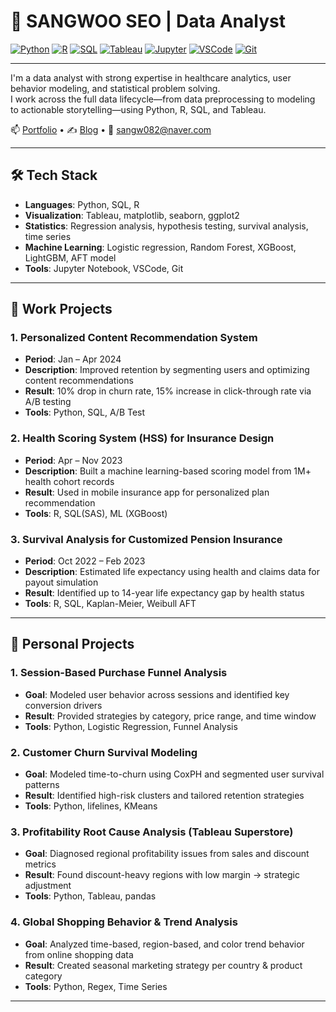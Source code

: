 # 🧠 SANGWOO SEO | Data Analyst

[![Python](https://img.shields.io/badge/Python-3776AB?style=flat-square&logo=python&logoColor=white)](https://www.python.org/)
[![R](https://img.shields.io/badge/R-276DC3?style=flat-square&logo=r&logoColor=white)](https://www.r-project.org/)
[![SQL](https://img.shields.io/badge/SQL-4479A1?style=flat-square&logo=mysql&logoColor=white)]()
[![Tableau](https://img.shields.io/badge/Tableau-E97627?style=flat-square&logo=tableau&logoColor=white)](https://www.tableau.com/)
[![Jupyter](https://img.shields.io/badge/Jupyter-F37626?style=flat-square&logo=jupyter&logoColor=white)](https://jupyter.org/)
[![VSCode](https://img.shields.io/badge/VSCode-007ACC?style=flat-square&logo=visual-studio-code&logoColor=white)](https://code.visualstudio.com/)
[![Git](https://img.shields.io/badge/Git-F05032?style=flat-square&logo=git&logoColor=white)](https://git-scm.com/)

---

I'm a data analyst with strong expertise in healthcare analytics, user behavior modeling, and statistical problem solving.  
I work across the full data lifecycle—from data preprocessing to modeling to actionable storytelling—using Python, R, SQL, and Tableau.

📫 [Portfolio](https://sangw-in-august.github.io/pf/portfolio.pdf) • ✍️ [Blog](https://scubebeerhouse.tistory.com/) • 📧 sangw082@naver.com


---

## 🛠 Tech Stack

- **Languages**: Python, SQL, R  
- **Visualization**: Tableau, matplotlib, seaborn, ggplot2  
- **Statistics**: Regression analysis, hypothesis testing, survival analysis, time series  
- **Machine Learning**: Logistic regression, Random Forest, XGBoost, LightGBM, AFT model  
- **Tools**: Jupyter Notebook, VSCode, Git

---

## 💼 Work Projects

### 1. Personalized Content Recommendation System
- **Period**: Jan – Apr 2024  
- **Description**: Improved retention by segmenting users and optimizing content recommendations  
- **Result**: 10% drop in churn rate, 15% increase in click-through rate via A/B testing  
- **Tools**: Python, SQL, A/B Test

### 2. Health Scoring System (HSS) for Insurance Design
- **Period**: Apr – Nov 2023  
- **Description**: Built a machine learning-based scoring model from 1M+ health cohort records  
- **Result**: Used in mobile insurance app for personalized plan recommendation  
- **Tools**: R, SQL(SAS), ML (XGBoost)

### 3. Survival Analysis for Customized Pension Insurance
- **Period**: Oct 2022 – Feb 2023  
- **Description**: Estimated life expectancy using health and claims data for payout simulation  
- **Result**: Identified up to 14-year life expectancy gap by health status  
- **Tools**: R, SQL, Kaplan-Meier, Weibull AFT

---

## 🧪 Personal Projects

### 1. Session-Based Purchase Funnel Analysis
- **Goal**: Modeled user behavior across sessions and identified key conversion drivers  
- **Result**: Provided strategies by category, price range, and time window  
- **Tools**: Python, Logistic Regression, Funnel Analysis

### 2. Customer Churn Survival Modeling
- **Goal**: Modeled time-to-churn using CoxPH and segmented user survival patterns  
- **Result**: Identified high-risk clusters and tailored retention strategies  
- **Tools**: Python, lifelines, KMeans

### 3. Profitability Root Cause Analysis (Tableau Superstore)
- **Goal**: Diagnosed regional profitability issues from sales and discount metrics  
- **Result**: Found discount-heavy regions with low margin → strategic adjustment  
- **Tools**: Python, Tableau, pandas

### 4. Global Shopping Behavior & Trend Analysis
- **Goal**: Analyzed time-based, region-based, and color trend behavior from online shopping data  
- **Result**: Created seasonal marketing strategy per country & product category  
- **Tools**: Python, Regex, Time Series

---

